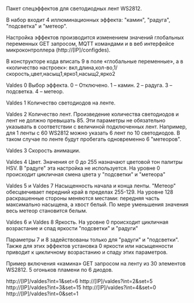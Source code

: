 Пакет спецэффектов для светодиодных лент WS2812.

В набор входит 4 иллюминационных эффекта: "камин", "радуга", "подсветка" и "метеор".

Настройка эффектов производится изменением значений глобальных переменных GET запросом, MQTT командами и в веб интерфейсе микроконтроллера (http://[IP]/configdes). 

В конструкторе кода вписать 9 в поле «глобальные переменные», а в «количество настроек»: вкл,длина,кол-во,1/скорость,цвет,насыщ1,ярко1,насыщ2,ярко2

Valdes 0 Выбор эффекта. 0 – Отключено. 1 – камин. 2 – радуга. 3 – подсветка. 4 – метеор.

Valdes 1 Количество светодиодов на ленте.

Valdes 2 Количество лент. 
Произведение количества светодиодов и лент не должно превышать 85. Эти параметры не обязательно указывать в соответствии с величиной подключенных лент. Например, для 1 ленты с 60  WS2812 можно указать 6 лент по 10 светодиодов. В таком случае по ленте будут пробегать одновременно 6 "метеоров".

Valdes 3 Скорость анимации.

Valdes 4 Цвет. Значения от 0 до 255 назначают цветовой тон палитры HSV. В "радуге" эта настройка не используется. На уровне 0 происходит цикличная смена цвета у "подсветки" и "метеора"

Valdes 5 и Valdes 7 Насыщенность начала и конца ленты. "Метеор" обесцвечивает передний край в пределах 255-129. На уровне 128 раскрашенные стороны меняются местами: передняя часть максимально насыщена, а хвост белый. По мере уменьшения значения весь метеор становится белым.

Valdes 6  и Valdes 8 Яркость. На уровне 0 происходит цикличная возрастание и спад яркости  "подсветки" и "радуги"

Параметры 7 и 8 задействованы только для "радуги" и "подсветки". Также для этих эффектов установка 0 яркости или насыщенности приводит к цикличному возрастанию и спаду этих параметров. 


Пример включения «камина» GET запросом на ленту из 30 элементов WS2812.
5 огоньков пламени по 6 диодов.

http://[IP]/valdes?int=1&set=6 
http://[IP]/valdes?int=2&set=5 
http://[IP]/valdes?int=3&set=15 
http://[IP]/valdes?int=4&set=0 
http://[IP]/valdes?int=0&set=1
